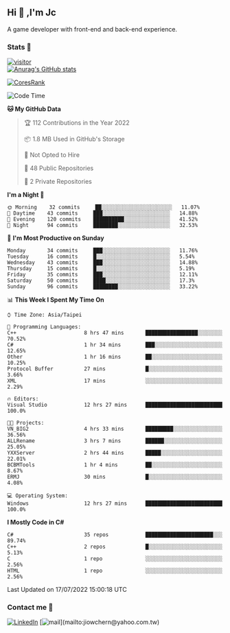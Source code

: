 ## Hi 👋 ,I'm Jc  

A game developer with front-end and back-end experience.  

### Stats  📝
[![visitor](https://visitor-badge.glitch.me/badge?page_id=jiowchern.jiowchern&style=flat-square&color=0088cc)](https://visitor-badge.glitch.me/badge?page_id=jiowchern.jiowchern&style=flat-square&color=0088cc)  
[![Anurag's GitHub stats](https://github-readme-stats.vercel.app/api?username=jiowchern&count_private=true&&show_icons=true)](https://github.com/anuraghazra/github-readme-stats)  
<!-- [![trophy](https://github-profile-trophy.vercel.app/?username=jiowchern)](https://github.com/ryo-ma/github-profile-trophy)   -->
[![CoresRank](https://cr-ss-service.azurewebsites.net/api/ScreenShot?widget=summary&username=jiowchern)](https://cr-ss-service.azurewebsites.net/api/ScreenShot?widget=summary&username=jiowchern)


<!--START_SECTION:waka-->
![Code Time](http://img.shields.io/badge/Code%20Time-436%20hrs%2014%20mins-blue)

**🐱 My GitHub Data** 

> 🏆 112 Contributions in the Year 2022
 > 
> 📦 1.8 MB Used in GitHub's Storage 
 > 
> 🚫 Not Opted to Hire
 > 
> 📜 48 Public Repositories 
 > 
> 🔑 2 Private Repositories  
 > 
**I'm a Night 🦉** 

```text
🌞 Morning    32 commits     ██░░░░░░░░░░░░░░░░░░░░░░░   11.07% 
🌆 Daytime    43 commits     ███░░░░░░░░░░░░░░░░░░░░░░   14.88% 
🌃 Evening    120 commits    ██████████░░░░░░░░░░░░░░░   41.52% 
🌙 Night      94 commits     ████████░░░░░░░░░░░░░░░░░   32.53%

```
📅 **I'm Most Productive on Sunday** 

```text
Monday       34 commits     ███░░░░░░░░░░░░░░░░░░░░░░   11.76% 
Tuesday      16 commits     █░░░░░░░░░░░░░░░░░░░░░░░░   5.54% 
Wednesday    43 commits     ███░░░░░░░░░░░░░░░░░░░░░░   14.88% 
Thursday     15 commits     █░░░░░░░░░░░░░░░░░░░░░░░░   5.19% 
Friday       35 commits     ███░░░░░░░░░░░░░░░░░░░░░░   12.11% 
Saturday     50 commits     ████░░░░░░░░░░░░░░░░░░░░░   17.3% 
Sunday       96 commits     ████████░░░░░░░░░░░░░░░░░   33.22%

```


📊 **This Week I Spent My Time On** 

```text
⌚︎ Time Zone: Asia/Taipei

💬 Programming Languages: 
C++                      8 hrs 47 mins       █████████████████░░░░░░░░   70.52% 
C#                       1 hr 34 mins        ███░░░░░░░░░░░░░░░░░░░░░░   12.65% 
Other                    1 hr 16 mins        ██░░░░░░░░░░░░░░░░░░░░░░░   10.25% 
Protocol Buffer          27 mins             █░░░░░░░░░░░░░░░░░░░░░░░░   3.66% 
XML                      17 mins             ░░░░░░░░░░░░░░░░░░░░░░░░░   2.29%

🔥 Editors: 
Visual Studio            12 hrs 27 mins      █████████████████████████   100.0%

🐱‍💻 Projects: 
VN_BIG2                  4 hrs 33 mins       █████████░░░░░░░░░░░░░░░░   36.56% 
ALLRename                3 hrs 7 mins        ██████░░░░░░░░░░░░░░░░░░░   25.05% 
YXXServer                2 hrs 44 mins       █████░░░░░░░░░░░░░░░░░░░░   22.01% 
BCBMTools                1 hr 4 mins         ██░░░░░░░░░░░░░░░░░░░░░░░   8.67% 
ERMJ                     30 mins             █░░░░░░░░░░░░░░░░░░░░░░░░   4.08%

💻 Operating System: 
Windows                  12 hrs 27 mins      █████████████████████████   100.0%

```

**I Mostly Code in C#** 

```text
C#                       35 repos            ██████████████████████░░░   89.74% 
C++                      2 repos             █░░░░░░░░░░░░░░░░░░░░░░░░   5.13% 
C                        1 repo              ░░░░░░░░░░░░░░░░░░░░░░░░░   2.56% 
HTML                     1 repo              ░░░░░░░░░░░░░░░░░░░░░░░░░   2.56%

```



 Last Updated on 17/07/2022 15:00:18 UTC
<!--END_SECTION:waka-->



### Contact me 💬
[![LinkedIn](https://img.shields.io/badge/-JiowchernChen-0077B5?style==flat-square&logo=LinkedIn&logoColor=white)](https://www.linkedin.com/in/jiowchern-chen-4aaa90b7/) [![mail](https://img.shields.io/badge/-jiowchern%40yahoo.com.tw-blueviolet?style=flat-square&logo=yahoo!)](mailto:jiowchern@yahoo.com.tw)    

<!-- [![Linkedin Badge](https://img.shields.io/badge/-LinkedIn-blue?style=flat-square&logo=Linkedin&logoColor=white&link=https://www.linkedin.com/in/jiowchern-chen-4aaa90b7/)](https://www.linkedin.com/in/jiowchern-chen-4aaa90b7/) -->


<!--
**jiowchern/jiowchern** is a ✨ _special_ ✨ repository because its `README.md` (this file) appears on your GitHub profile.

Here are some ideas to get you started:

- 🔭 I’m currently working on ...
- 🌱 I’m currently learning ...
- 👯 I’m looking to collaborate on ...
- 🤔 I’m looking for help with ...
- 💬 Ask me about ...
- 📫 How to reach me: ...
- 😄 Pronouns: ...
- ⚡ Fun fact: ...
-->

